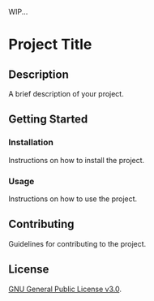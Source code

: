 WIP...

# Project Title

## Description

A brief description of your project.

## Getting Started

### Installation

Instructions on how to install the project.

### Usage

Instructions on how to use the project.

## Contributing

Guidelines for contributing to the project.

## License

[GNU General Public License v3.0](https://www.gnu.org/licenses/gpl-3.0.html).
